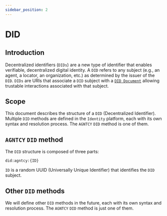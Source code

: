```yaml
---
sidebar_position: 2
---
```


# DID

## Introduction

Decentralized identifiers (`DIDs`) are a new type of identifier that enables verifiable, decentralized digital identity. A `DID` refers to any subject (e.g., an agent, a locator, an organization, etc.) as determined by the issuer of the `DID`.
`DIDs` are URIs that associate a `DID` subject with a [`DID Document`](/docs/did/did-document) allowing trustable interactions associated with that subject.

## Scope

This document describes the structure of a `DID` (Decentralized Identifier).
Multiple `DID` methods are defined in the `Identity` platform, each with its own syntax and resolution process. The `AGNTCY` `DID` method is one of them.

## `AGNTCY` `DID` method

The `DID` structure is composed of three parts:

```
did:agntcy:{ID}
```

`ID` is a random UUID (Universally Unique Identifier) that identifies the `DID` subject.

## Other `DID` methods

We will define other `DID` methods in the future, each with its own syntax and resolution process. The `AGNTCY` `DID` method is just one of them.
